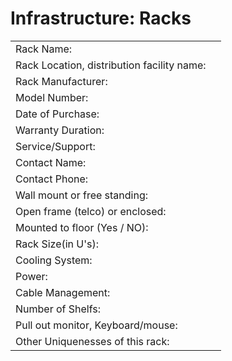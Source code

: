 # Infrastructure: Racks

| | |
|--|---|
|Rack Name: | |
|Rack Location, distribution facility name:| |
|Rack Manufacturer:| |
|Model Number:| |
|Date of Purchase:| |
|Warranty Duration:| |
|Service/Support: | |
|Contact Name:| |
|Contact Phone:| |
|Wall mount or free standing:| |
|Open frame (telco) or enclosed:| |
|Mounted to floor (Yes / NO):| |
|Rack Size(in U's):| |
|Cooling System:| |
|Power:| |
|Cable Management:| |
|Number of Shelfs:| |
|Pull out monitor, Keyboard/mouse:| |
|Other Uniquenesses of this rack:| |
